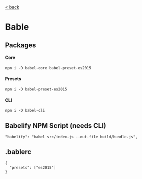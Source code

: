 [< back](./SETUP.md)

# Bable

## Packages

#### Core
```
npm i -D babel-core babel-preset-es2015
```
#### Presets
```
npm i -D babel-preset-es2015
```

#### CLI
```
npm i -D babel-cli
```

## Babelify NPM Script (needs CLI)
```
"babelify": "babel src/index.js --out-file build/bundle.js",
```

## .bablerc
```
{
  "presets": ["es2015"]
}
```